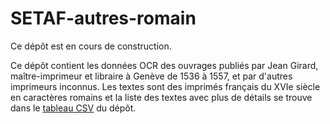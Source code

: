 # SETAF-autres-romain
 
Ce dépôt est en cours de construction.

Ce dépôt contient les données OCR des ouvrages publiés par Jean Girard, maître-imprimeur et libraire à Genève de 1536 à 1557, et par d'autres imprimeurs inconnus. Les textes sont des imprimés français du XVIe siècle en caractères romains et la liste des textes avec plus de détails se trouve dans le [tableau CSV](https://github.com/SETAFDH/SETAF-autres-romain/blob/main/Table_CRR_autres_romain.csv) du dépôt.
